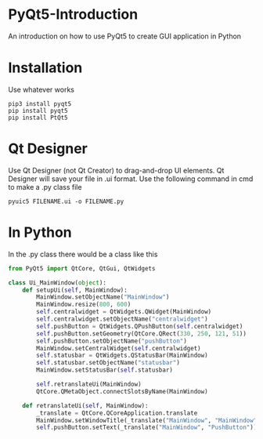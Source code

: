 # PyQt5-Introduction
An introduction on how to use PyQt5 to create GUI application in Python

# Installation
Use whatever works
```
pip3 install pyqt5
pip install pyqt5
pip install PtQt5
```

# Qt Designer
Use Qt Designer (not Qt Creator) to drag-and-drop UI elements.
Qt Designer will save your file in .ui format.
Use the following command in cmd to make a .py class file
```
pyuic5 FILENAME.ui -o FILENAME.py
```

# In Python
In the .py class there would be a class like this
```python
from PyQt5 import QtCore, QtGui, QtWidgets

class Ui_MainWindow(object):
    def setupUi(self, MainWindow):
        MainWindow.setObjectName("MainWindow")
        MainWindow.resize(800, 600)
        self.centralwidget = QtWidgets.QWidget(MainWindow)
        self.centralwidget.setObjectName("centralwidget")
        self.pushButton = QtWidgets.QPushButton(self.centralwidget)
        self.pushButton.setGeometry(QtCore.QRect(330, 250, 121, 51))
        self.pushButton.setObjectName("pushButton")
        MainWindow.setCentralWidget(self.centralwidget)
        self.statusbar = QtWidgets.QStatusBar(MainWindow)
        self.statusbar.setObjectName("statusbar")
        MainWindow.setStatusBar(self.statusbar)

        self.retranslateUi(MainWindow)
        QtCore.QMetaObject.connectSlotsByName(MainWindow)

    def retranslateUi(self, MainWindow):
        _translate = QtCore.QCoreApplication.translate
        MainWindow.setWindowTitle(_translate("MainWindow", "MainWindow"))
        self.pushButton.setText(_translate("MainWindow", "PushButton"))
```
